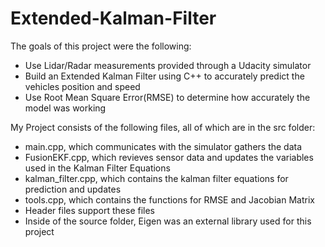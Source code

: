 [//]: # (Image References)

[image1]: ./Output_Images/Nvidia_Behavioral_Cloning_Architecture.png "Architecture"
[image2]: ./Output_Images/track1.png "Track1"

# Extended-Kalman-Filter
The goals of this project were the following:
* Use Lidar/Radar measurements provided through a Udacity simulator
* Build an Extended Kalman Filter using C++ to accurately predict the vehicles position and speed
* Use Root Mean Square Error(RMSE) to determine how accurately the model was working 

My Project consists of the following files, all of which are in the src folder:
* main.cpp, which communicates with the simulator gathers the data
* FusionEKF.cpp, which revieves sensor data and updates the variables used in the Kalman Filter Equations
* kalman_filter.cpp, which contains the kalman filter equations for prediction and updates
* tools.cpp, which contains the functions for RMSE and Jacobian Matrix
* Header files support these files
* Inside of the source folder, Eigen was an external library used for this project

